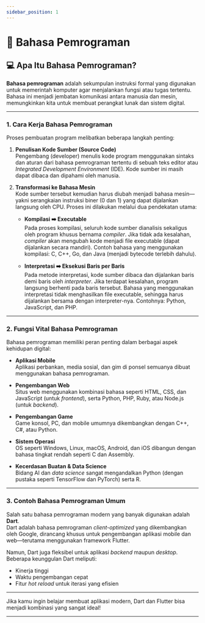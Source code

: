 ```yaml
---
sidebar_position: 1
---
```


# 👋 Bahasa Pemrograman

## 💻 Apa Itu Bahasa Pemrograman?

**Bahasa pemrograman** adalah sekumpulan instruksi formal yang digunakan untuk memerintah komputer agar menjalankan fungsi atau tugas tertentu. Bahasa ini menjadi jembatan komunikasi antara manusia dan mesin, memungkinkan kita untuk membuat perangkat lunak dan sistem digital.

---

### 1. Cara Kerja Bahasa Pemrograman

Proses pembuatan program melibatkan beberapa langkah penting:

1. **Penulisan Kode Sumber (Source Code)**  
   Pengembang (developer) menulis kode program menggunakan sintaks dan aturan dari bahasa pemrograman tertentu di sebuah teks editor atau *Integrated Development Environment* (IDE). Kode sumber ini masih dapat dibaca dan dipahami oleh manusia.

2. **Transformasi ke Bahasa Mesin**  
   Kode sumber tersebut kemudian harus diubah menjadi bahasa mesin—yakni serangkaian instruksi biner (0 dan 1) yang dapat dijalankan langsung oleh CPU. Proses ini dilakukan melalui dua pendekatan utama:

   - **Kompilasi ➡️ Executable**  
     Pada proses kompilasi, seluruh kode sumber dianalisis sekaligus oleh program khusus bernama *compiler*. Jika tidak ada kesalahan, *compiler* akan mengubah kode menjadi file executable (dapat dijalankan secara mandiri). Contoh bahasa yang menggunakan kompilasi: C, C++, Go, dan Java (menjadi bytecode terlebih dahulu).

   - **Interpretasi ➡️ Eksekusi Baris per Baris**  
     Pada metode interpretasi, kode sumber dibaca dan dijalankan baris demi baris oleh *interpreter*. Jika terdapat kesalahan, program langsung berhenti pada baris tersebut. Bahasa yang menggunakan interpretasi tidak menghasilkan file executable, sehingga harus dijalankan bersama dengan interpreter-nya. Contohnya: Python, JavaScript, dan PHP.

---

### 2. Fungsi Vital Bahasa Pemrograman

Bahasa pemrograman memiliki peran penting dalam berbagai aspek kehidupan digital:

- **Aplikasi Mobile**  
  Aplikasi perbankan, media sosial, dan gim di ponsel semuanya dibuat menggunakan bahasa pemrograman.

- **Pengembangan Web**  
  Situs web menggunakan kombinasi bahasa seperti HTML, CSS, dan JavaScript (untuk *frontend*), serta Python, PHP, Ruby, atau Node.js (untuk *backend*).

- **Pengembangan Game**  
  Game konsol, PC, dan mobile umumnya dikembangkan dengan C++, C#, atau Python.

- **Sistem Operasi**  
  OS seperti Windows, Linux, macOS, Android, dan iOS dibangun dengan bahasa tingkat rendah seperti C dan Assembly.

- **Kecerdasan Buatan & Data Science**  
  Bidang AI dan *data science* sangat mengandalkan Python (dengan pustaka seperti TensorFlow dan PyTorch) serta R.

---

### 3. Contoh Bahasa Pemrograman Umum

Salah satu bahasa pemrograman modern yang banyak digunakan adalah **Dart**.  
Dart adalah bahasa pemrograman *client-optimized* yang dikembangkan oleh Google, dirancang khusus untuk pengembangan aplikasi mobile dan web—terutama menggunakan framework Flutter.

Namun, Dart juga fleksibel untuk aplikasi *backend* maupun *desktop*. Beberapa keunggulan Dart meliputi:

- Kinerja tinggi  
- Waktu pengembangan cepat  
- Fitur *hot reload* untuk iterasi yang efisien  

---

Jika kamu ingin belajar membuat aplikasi modern, Dart dan Flutter bisa menjadi kombinasi yang sangat ideal!

---
